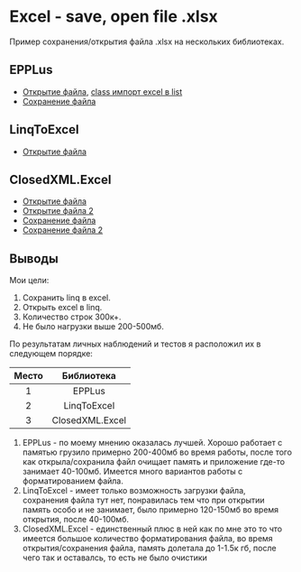 # Excel - save, open file .xlsx

Пример сохранения/открытия файла .xlsx на нескольких библиотеках.

## EPPLus
* [Открытие файла](https://github.com/odi1n/Excel-Save-Open/blob/ab0eef01856e886f4f43f2e45c7ee32888bdb693/Test%20Excel/Program.cs#L165), [class импорт excel в list](https://github.com/odi1n/Excel-Save-Open/blob/ab0eef01856e886f4f43f2e45c7ee32888bdb693/Test%20Excel/Program.cs#L199)
* [Сохранение файла](https://github.com/odi1n/Excel-Save-Open/blob/ab0eef01856e886f4f43f2e45c7ee32888bdb693/Test%20Excel/Program.cs#L177)

## LinqToExcel
* [Открытие файла](https://github.com/odi1n/Excel-Save-Open/blob/ab0eef01856e886f4f43f2e45c7ee32888bdb693/Test%20Excel/Program.cs#L54)

## ClosedXML.Excel
* [Открытие файла](https://github.com/odi1n/Excel-Save-Open/blob/ab0eef01856e886f4f43f2e45c7ee32888bdb693/Test%20Excel/Program.cs#L70)
* [Открытие файла 2](https://github.com/odi1n/Excel-Save-Open/blob/ab0eef01856e886f4f43f2e45c7ee32888bdb693/Test%20Excel/Program.cs#L95)
* [Сохранение файла](https://github.com/odi1n/Excel-Save-Open/blob/ab0eef01856e886f4f43f2e45c7ee32888bdb693/Test%20Excel/Program.cs#L120)
* [Сохранение файла 2](https://github.com/odi1n/Excel-Save-Open/blob/ab0eef01856e886f4f43f2e45c7ee32888bdb693/Test%20Excel/Program.cs#L134)

## Выводы
Мои цели:
1. Сохранить linq в excel.
2. Открыть excel в linq.
3. Количество строк 300к+.
4. Не было нагрузки выше 200-500мб.

По результатам личных наблюдений и тестов я расположил их в следующем порядке:

|Место|Библиотека|
|:---:|:---:|
|1|EPPLus|
|2|LinqToExcel|
|3|ClosedXML.Excel|

1. EPPLus - по моему мнению оказалась лучшей. Хорошо работает с памятью грузило примерно 200-400мб во время работы, после того как открыла/сохранила файл очищает память и приложение где-то занимает 40-100мб. Имеется много вариантов работы с форматированием файла.
2. LinqToExcel -  имеет только возможность загрузки файла, сохранения файла тут нет, понравилась тем что при открытии память особо и не занимает, было примерно 120-150мб во время открытия, после 40-100мб.
3. ClosedXML.Excel - единственный плюс в ней как по мне это то что имеется большое количество форматирования файла, во время открытия/сохранения файла, память долетала до 1-1.5к гб, после чего так и оставалсь, то есть не было очистики

